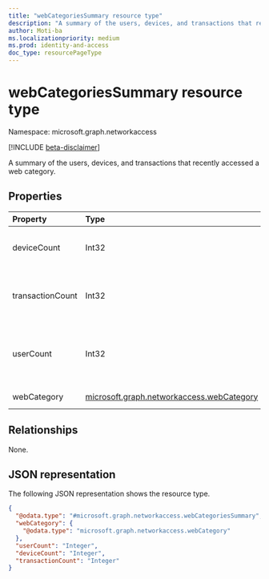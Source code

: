 ```yaml
---
title: "webCategoriesSummary resource type"
description: "A summary of the users, devices, and transactions that recently accessed a web category."
author: Moti-ba
ms.localizationpriority: medium
ms.prod: identity-and-access
doc_type: resourcePageType
---
```


# webCategoriesSummary resource type

Namespace: microsoft.graph.networkaccess

[!INCLUDE [beta-disclaimer](../../includes/beta-disclaimer.md)]

A summary of the users, devices, and transactions that recently accessed a web category.

## Properties
|Property|Type|Description|
|:---|:---|:---|
|deviceCount|Int32|The number of unique devices that were seen.|
|transactionCount|Int32|The number of transactions that were seen.|
|userCount|Int32|The number of unique Microsoft Entra ID users that were seen.|
|webCategory|[microsoft.graph.networkaccess.webCategory](../resources/networkaccess-webcategory.md)|The website category.|

## Relationships
None.

## JSON representation
The following JSON representation shows the resource type.
<!-- {
  "blockType": "resource",
  "@odata.type": "microsoft.graph.networkaccess.webCategoriesSummary"
}
-->
``` json
{
  "@odata.type": "#microsoft.graph.networkaccess.webCategoriesSummary",
  "webCategory": {
    "@odata.type": "microsoft.graph.networkaccess.webCategory"
  },
  "userCount": "Integer",
  "deviceCount": "Integer",
  "transactionCount": "Integer"
}
```


